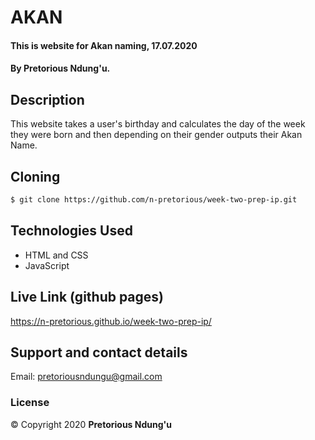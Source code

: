 # AKAN
#### This is website for Akan naming, 17.07.2020
#### By **Pretorious Ndung'u.**
## Description
This website takes a user's birthday and calculates the day of the week they were born and then depending on their gender outputs their Akan Name.

## Cloning
```bash
$ git clone https://github.com/n-pretorious/week-two-prep-ip.git
```
## Technologies Used
* HTML and CSS
* JavaScript

## Live Link (github pages)
https://n-pretorious.github.io/week-two-prep-ip/

## Support and contact details
Email: pretoriousndungu@gmail.com

### License
&copy; Copyright 2020 **Pretorious Ndung'u**